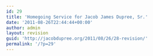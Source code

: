 ```yaml
---
id: 29
title: 'Homegoing Service for Jacob James Dupree, Sr.'
date: '2011-08-26T22:44:44+00:00'
author: admin
layout: revision
guid: 'http://jacobdupree.org/2011/08/26/28-revision/'
permalink: '/?p=29'
---
```


